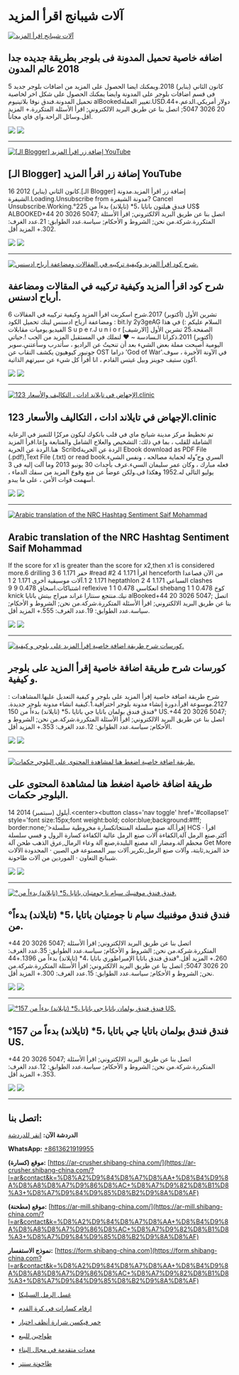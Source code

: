 # آلات شيبانج اقرأ المزيد

<a href="https://swt.shibang-china.com/?l=ar&img&k=%D8%A2%D9%84%D8%A7%D8%AA+%D8%B4%D9%8A%D8%A8%D8%A7%D9%86%D8%AC+%D8%A7%D9%82%D8%B1%D8%A3+%D8%A7%D9%84%D9%85%D8%B2%D9%8A%D8%AF" target="_blank">![آلات شيبانج اقرأ المزيد](http://static.shibang-china.com/all-800x300/1011.jpg)</a>

## اضافه خاصية تحميل المدونة فى بلوجر بطريقة جديده جدا 2018 عالم المدون
5 كانون الثاني (يناير) 2018.ويمكنك ايضا الحصول على المزيد من اضافات بلوجر جديد فى قسم اضافات بلوجر على المدونة وايضا يمكنك الحصول على شكل اخر لخاصية تحميل المدونة.فندق نوفا بلاتينيوم alBookedتغيير العملة.USD.دولار أمريكي.الدعم.+44 20 3026 5047; اتصل بنا عن طريق البريد الالكتروني; اقرأ الأسئلة المتكررة.+ المزيد أقل.وسائل الراحة.واي فاي مجاناً.


<a href="https://whatsapp.shibangsoft.com/WhatsApp.php" target="_blank" title="WhatsApp">![](http://static.shibang-china.com/icon/whatsapp.png)</a> <a href="https://swt.shibang-china.com/?l=ar&icon&k=%D8%A2%D9%84%D8%A7%D8%AA+%D8%B4%D9%8A%D8%A8%D8%A7%D9%86%D8%AC+%D8%A7%D9%82%D8%B1%D8%A3+%D8%A7%D9%84%D9%85%D8%B2%D9%8A%D8%AF" target="_blank">![](http://static.shibang-china.com/icon/chat-ar.png)</a>

---

<a href="https://swt.shibang-china.com/?l=ar&img&k=%D8%A2%D9%84%D8%A7%D8%AA+%D8%B4%D9%8A%D8%A8%D8%A7%D9%86%D8%AC+%D8%A7%D9%82%D8%B1%D8%A3+%D8%A7%D9%84%D9%85%D8%B2%D9%8A%D8%AF" target="_blank">![[الـ Blogger] إضافة زر اقرأ المزيد YouTube](http://static.shibang-china.com/all-800x300/473.jpg)</a>

## [الـ Blogger] إضافة زر اقرأ المزيد YouTube
16 كانون الثاني (يناير) 2012.[الـ Blogger] إضافة زر اقرأ المزيد.مدونة الشيفرة.Loading.Unsubscribe from مدونة الشيفرة? Cancel Unsubscribe.Working.°فندق هيلتون باتايا ،5* (تايلاند) بدءاً من 225 US$ ALBOOKED+44 20 3026 5047; اتصل بنا عن طريق البريد الالكتروني; اقرأ الأسئلة المتكررة.شركة.من نحن; الشروط و الأحكام; سياسة.عدد الطوابق: 21.عدد الغرف: 302.+ المزيد أقل.


<a href="https://whatsapp.shibangsoft.com/WhatsApp.php" target="_blank" title="WhatsApp">![](http://static.shibang-china.com/icon/whatsapp.png)</a> <a href="https://swt.shibang-china.com/?l=ar&icon&k=%D8%A2%D9%84%D8%A7%D8%AA+%D8%B4%D9%8A%D8%A8%D8%A7%D9%86%D8%AC+%D8%A7%D9%82%D8%B1%D8%A3+%D8%A7%D9%84%D9%85%D8%B2%D9%8A%D8%AF" target="_blank">![](http://static.shibang-china.com/icon/chat-ar.png)</a>

---

<a href="https://swt.shibang-china.com/?l=ar&img&k=%D8%A2%D9%84%D8%A7%D8%AA+%D8%B4%D9%8A%D8%A8%D8%A7%D9%86%D8%AC+%D8%A7%D9%82%D8%B1%D8%A3+%D8%A7%D9%84%D9%85%D8%B2%D9%8A%D8%AF" target="_blank">![شرح كود اقرأ المزيد وكيفية تركيبه في المقالات ومضاعفة أرباح ادسنس.](http://static.shibang-china.com/all-800x300/438.jpg)</a>

## شرح كود اقرأ المزيد وكيفية تركيبه في المقالات ومضاعفة أرباح ادسنس.
6 تشرين الأول (أكتوبر) 2017.شرح اسكربت اقرأ المزيد وكيفية تركيبه في المقالات ومضاعفة أرباح ادسنس لينك تحميل الكود : bit.ly 2y3geAG السلام عليكم :) في هذا الفيديو.يوميات مقابلات S u p e r.J u n i o r [الارشيف] الصفحة.25 تشرين الأول (أكتوبر) 2011.ذكرانا الـسادسة ~ ♥ لنملك في المستقبل المزيد من الحب !.حياتي اليومية أصبحت مملة بعض الشيء بعد أن تنحيتُ عن الراديو ، سأتدرب وسأعتني.سوبر جونيور كيوهيون يكشف النقاب عن OST دراما &#39;God of War&#39;.في الآونة الأخيرة ، سوف أكون ستيف جوينز وبيل غيتس القادم ، انا أقرأ كل شيء عن سيرتهم الذاتية.


<a href="https://whatsapp.shibangsoft.com/WhatsApp.php" target="_blank" title="WhatsApp">![](http://static.shibang-china.com/icon/whatsapp.png)</a> <a href="https://swt.shibang-china.com/?l=ar&icon&k=%D8%A2%D9%84%D8%A7%D8%AA+%D8%B4%D9%8A%D8%A8%D8%A7%D9%86%D8%AC+%D8%A7%D9%82%D8%B1%D8%A3+%D8%A7%D9%84%D9%85%D8%B2%D9%8A%D8%AF" target="_blank">![](http://static.shibang-china.com/icon/chat-ar.png)</a>

---

<a href="https://swt.shibang-china.com/?l=ar&img&k=%D8%A2%D9%84%D8%A7%D8%AA+%D8%B4%D9%8A%D8%A8%D8%A7%D9%86%D8%AC+%D8%A7%D9%82%D8%B1%D8%A3+%D8%A7%D9%84%D9%85%D8%B2%D9%8A%D8%AF" target="_blank">![الإجهاض في تايلاند ادات ، التكاليف والأسعار 123.clinic](http://static.shibang-china.com/all-800x300/328.jpg)</a>

## الإجهاض في تايلاند ادات ، التكاليف والأسعار 123.clinic
تم تخطيط مركز مدينة شيانج ماي في قلب بانكوك ليكون مركزًا للتميز في الرعاية الشاملة للقلب ، بما في ذلك: التشخيص والعلاج الشامل والمتابعة وإعا.اقرأ المزيد هنا.الردة عن الحرية ‫‬ Scribdالردة عن الحرية Ebook download as PDF File (.pdf),Text File (.txt) or read book.السري وح ّوله لحماية مصالحه ، ونفس الشيء فعله مبارك ، وكان عمر سليمان السيء.عرف بأحداث 30 يونيو 2013 وما آلت إليه فى 3 يوليو التالى له.1952 وهكذا فى.ولكن عوضاً عن منع وقوع المزيد من سفك الدماء ، أسهمت قوات الأمن ، على ما يبدو‪‬.


<a href="https://whatsapp.shibangsoft.com/WhatsApp.php" target="_blank" title="WhatsApp">![](http://static.shibang-china.com/icon/whatsapp.png)</a> <a href="https://swt.shibang-china.com/?l=ar&icon&k=%D8%A2%D9%84%D8%A7%D8%AA+%D8%B4%D9%8A%D8%A8%D8%A7%D9%86%D8%AC+%D8%A7%D9%82%D8%B1%D8%A3+%D8%A7%D9%84%D9%85%D8%B2%D9%8A%D8%AF" target="_blank">![](http://static.shibang-china.com/icon/chat-ar.png)</a>

---

<a href="https://swt.shibang-china.com/?l=ar&img&k=%D8%A2%D9%84%D8%A7%D8%AA+%D8%B4%D9%8A%D8%A8%D8%A7%D9%86%D8%AC+%D8%A7%D9%82%D8%B1%D8%A3+%D8%A7%D9%84%D9%85%D8%B2%D9%8A%D8%AF" target="_blank">![Arabic translation of the NRC Hashtag Sentiment Saif Mohammad](http://static.shibang-china.com/all-800x300/159.jpg)</a>

## Arabic translation of the NRC Hashtag Sentiment Saif Mohammad
If the score for x1 is greater than the score for x2,then x1 is considered more.6 drilling حفر 1.171 6 3 #read #اقرأ 1.171 4 2 henceforth من الآن فصاعدا 1.171 2 1.آلات موسيقية أخرى 1.171 2 1 heptathlon السباعي 1.171 4 2 clashes اشتباكات.اسحاق 0.478 9 9 reflexive انعكاسي 0.478 1 1 shebang كوخ 0.478 1 1 knick نيك.منتجع سنتارا غراند ميراج بيتش باتايا alBooked+44 20 3026 5047; اتصل بنا عن طريق البريد الالكتروني; اقرأ الأسئلة المتكررة.شركة.من نحن; الشروط و الأحكام; سياسة.عدد الطوابق: 19.عدد الغرف: 555.+ المزيد أقل.


<a href="https://whatsapp.shibangsoft.com/WhatsApp.php" target="_blank" title="WhatsApp">![](http://static.shibang-china.com/icon/whatsapp.png)</a> <a href="https://swt.shibang-china.com/?l=ar&icon&k=%D8%A2%D9%84%D8%A7%D8%AA+%D8%B4%D9%8A%D8%A8%D8%A7%D9%86%D8%AC+%D8%A7%D9%82%D8%B1%D8%A3+%D8%A7%D9%84%D9%85%D8%B2%D9%8A%D8%AF" target="_blank">![](http://static.shibang-china.com/icon/chat-ar.png)</a>

---

<a href="https://swt.shibang-china.com/?l=ar&img&k=%D8%A2%D9%84%D8%A7%D8%AA+%D8%B4%D9%8A%D8%A8%D8%A7%D9%86%D8%AC+%D8%A7%D9%82%D8%B1%D8%A3+%D8%A7%D9%84%D9%85%D8%B2%D9%8A%D8%AF" target="_blank">![كورسات شرح طريقة اضافة خاصية إقرأ المزيد على بلوجر و كيفية.](http://static.shibang-china.com/all-800x300/1039.jpg)</a>

## كورسات شرح طريقة اضافة خاصية إقرأ المزيد على بلوجر و كيفية.
شرح طريقة اضافة خاصية إقرأ المزيد على بلوجر و كيفية التعديل عليها.المشاهدات : 2127.موسوعة اقرأ.دورة إنشاء مدونة بلوجر احترافية.1.كيفية انشاء مدونة بلوجر جديدة.°فندق فندق بولمان باتايا جي باتايا ،5* (تايلاند) بدءاً من 150 US.+44 20 3026 5047; اتصل بنا عن طريق البريد الالكتروني; اقرأ الأسئلة المتكررة.شركة.من نحن; الشروط و الأحكام; سياسة.عدد الطوابق: 12.عدد الغرف: 353.+ المزيد أقل.


<a href="https://whatsapp.shibangsoft.com/WhatsApp.php" target="_blank" title="WhatsApp">![](http://static.shibang-china.com/icon/whatsapp.png)</a> <a href="https://swt.shibang-china.com/?l=ar&icon&k=%D8%A2%D9%84%D8%A7%D8%AA+%D8%B4%D9%8A%D8%A8%D8%A7%D9%86%D8%AC+%D8%A7%D9%82%D8%B1%D8%A3+%D8%A7%D9%84%D9%85%D8%B2%D9%8A%D8%AF" target="_blank">![](http://static.shibang-china.com/icon/chat-ar.png)</a>

---

<a href="https://swt.shibang-china.com/?l=ar&img&k=%D8%A2%D9%84%D8%A7%D8%AA+%D8%B4%D9%8A%D8%A8%D8%A7%D9%86%D8%AC+%D8%A7%D9%82%D8%B1%D8%A3+%D8%A7%D9%84%D9%85%D8%B2%D9%8A%D8%AF" target="_blank">![طريقة اضافة خاصية اضغط هنا لمشاهدة المحتوى على البلوجر حكمات.](http://static.shibang-china.com/all-800x300/1077.jpg)</a>

## طريقة اضافة خاصية اضغط هنا لمشاهدة المحتوى على البلوجر حكمات.
14 أيلول (سبتمبر) 2014.&lt;center&gt;&lt;button class=&#39;nav toggle&#39; href=&#39;#collapse1&#39; style=&#39;font size:15px;font weight:bold; color:blue;background:#fff; border:none;&#39;&gt;إقرأ.آلة صنع سلسلة المنتجاتكسارة مخروطية سلسلة HCS &middot; اقرأ أكثر.صنع الرمل آلة,الكفاءة آلات صنع الرمل عالية الكفاءة كسارة الرول و فسي سلسلة محطم آلة.ومضار الة مصنع البليدة,صنع آلة وعاء الرمال,عرق الذهب طحن آلة Get More خذ المزيد,ثابتة، وآلات صنع الرمل,تكرير.آلات بيير المصنوعة في الصين &middot; المحدودة الآلات شيبانج التعاون &middot; الموردين من آلات طاحونة.


<a href="https://whatsapp.shibangsoft.com/WhatsApp.php" target="_blank" title="WhatsApp">![](http://static.shibang-china.com/icon/whatsapp.png)</a> <a href="https://swt.shibang-china.com/?l=ar&icon&k=%D8%A2%D9%84%D8%A7%D8%AA+%D8%B4%D9%8A%D8%A8%D8%A7%D9%86%D8%AC+%D8%A7%D9%82%D8%B1%D8%A3+%D8%A7%D9%84%D9%85%D8%B2%D9%8A%D8%AF" target="_blank">![](http://static.shibang-china.com/icon/chat-ar.png)</a>

---

<a href="https://swt.shibang-china.com/?l=ar&img&k=%D8%A2%D9%84%D8%A7%D8%AA+%D8%B4%D9%8A%D8%A8%D8%A7%D9%86%D8%AC+%D8%A7%D9%82%D8%B1%D8%A3+%D8%A7%D9%84%D9%85%D8%B2%D9%8A%D8%AF" target="_blank">![°فندق فندق موفنبيك سيام نا جومتيان باتايا ،5* (تايلاند) بدءاً من.](http://static.shibang-china.com/all-800x300/341.jpg)</a>

## °فندق فندق موفنبيك سيام نا جومتيان باتايا ،5* (تايلاند) بدءاً من.
+44 20 3026 5047; اتصل بنا عن طريق البريد الالكتروني; اقرأ الأسئلة المتكررة.شركة.من نحن; الشروط و الأحكام; سياسة.عدد الطوابق: 35.عدد الغرف: 260.+ المزيد أقل.°فندق فندق باتايا الإمبراطوري باتايا ،4* (تايلاند) بدءاً من 1396.+44 20 3026 5047; اتصل بنا عن طريق البريد الالكتروني; اقرأ الأسئلة المتكررة.شركة.من نحن; الشروط و الأحكام; سياسة.عدد الطوابق: 15.عدد الغرف: 300.+ المزيد أقل.


<a href="https://whatsapp.shibangsoft.com/WhatsApp.php" target="_blank" title="WhatsApp">![](http://static.shibang-china.com/icon/whatsapp.png)</a> <a href="https://swt.shibang-china.com/?l=ar&icon&k=%D8%A2%D9%84%D8%A7%D8%AA+%D8%B4%D9%8A%D8%A8%D8%A7%D9%86%D8%AC+%D8%A7%D9%82%D8%B1%D8%A3+%D8%A7%D9%84%D9%85%D8%B2%D9%8A%D8%AF" target="_blank">![](http://static.shibang-china.com/icon/chat-ar.png)</a>

---

<a href="https://swt.shibang-china.com/?l=ar&img&k=%D8%A2%D9%84%D8%A7%D8%AA+%D8%B4%D9%8A%D8%A8%D8%A7%D9%86%D8%AC+%D8%A7%D9%82%D8%B1%D8%A3+%D8%A7%D9%84%D9%85%D8%B2%D9%8A%D8%AF" target="_blank">![°فندق فندق بولمان باتايا جي باتايا ،5* (تايلاند) بدءاً من 157 US.](http://static.shibang-china.com/all-800x300/1096.jpg)</a>

## °فندق فندق بولمان باتايا جي باتايا ،5* (تايلاند) بدءاً من 157 US.
+44 20 3026 5047; اتصل بنا عن طريق البريد الالكتروني; اقرأ الأسئلة المتكررة.شركة.من نحن; الشروط و الأحكام; سياسة.عدد الطوابق: 12.عدد الغرف: 353.+ المزيد أقل.

<a href="https://whatsapp.shibangsoft.com/WhatsApp.php" target="_blank" title="WhatsApp">![](http://static.shibang-china.com/icon/whatsapp.png)</a> <a href="https://swt.shibang-china.com/?l=ar&icon&k=%D8%A2%D9%84%D8%A7%D8%AA+%D8%B4%D9%8A%D8%A8%D8%A7%D9%86%D8%AC+%D8%A7%D9%82%D8%B1%D8%A3+%D8%A7%D9%84%D9%85%D8%B2%D9%8A%D8%AF" target="_blank">![](http://static.shibang-china.com/icon/chat-ar.png)</a>

---
## اتصل بنا:

**الدردشة الآن:** [انقر للدردشة](https://swt.shibang-china.com?l=ar&contact&k=%D8%A2%D9%84%D8%A7%D8%AA+%D8%B4%D9%8A%D8%A8%D8%A7%D9%86%D8%AC+%D8%A7%D9%82%D8%B1%D8%A3+%D8%A7%D9%84%D9%85%D8%B2%D9%8A%D8%AF)

**WhatsApp:**  [+8613621919955](https://whatsapp.shibangsoft.com/WhatsApp.php)

**موقع (كسارة):** [https://ar-crusher.shibang-china.com/](https://ar-crusher.shibang-china.com/?l=ar&contact&k=%D8%A2%D9%84%D8%A7%D8%AA+%D8%B4%D9%8A%D8%A8%D8%A7%D9%86%D8%AC+%D8%A7%D9%82%D8%B1%D8%A3+%D8%A7%D9%84%D9%85%D8%B2%D9%8A%D8%AF)

**موقع (مطحنة):** [https://ar-mill.shibang-china.com/](https://ar-mill.shibang-china.com/?l=ar&contact&k=%D8%A2%D9%84%D8%A7%D8%AA+%D8%B4%D9%8A%D8%A8%D8%A7%D9%86%D8%AC+%D8%A7%D9%82%D8%B1%D8%A3+%D8%A7%D9%84%D9%85%D8%B2%D9%8A%D8%AF)

**نموذج الاستفسار:** [https://form.shibang-china.com](https://form.shibang-china.com?l=ar&contact&k=%D8%A2%D9%84%D8%A7%D8%AA+%D8%B4%D9%8A%D8%A8%D8%A7%D9%86%D8%AC+%D8%A7%D9%82%D8%B1%D8%A3+%D8%A7%D9%84%D9%85%D8%B2%D9%8A%D8%AF)

* [غسل الرمل السيليكا](../15/%D8%BA%D8%B3%D9%84%20%D8%A7%D9%84%D8%B1%D9%85%D9%84%20%D8%A7%D9%84%D8%B3%D9%8A%D9%84%D9%8A%D9%83%D8%A7.md)

* [ارقام كسارات في كرة القدم](../13/%D8%A7%D8%B1%D9%82%D8%A7%D9%85%20%D9%83%D8%B3%D8%A7%D8%B1%D8%A7%D8%AA%20%D9%81%D9%8A%20%D9%83%D8%B1%D8%A9%20%D8%A7%D9%84%D9%82%D8%AF%D9%85.md)

* [خمر فيكسن شرارة أنظف اختبار](../11/%D8%AE%D9%85%D8%B1%20%D9%81%D9%8A%D9%83%D8%B3%D9%86%20%D8%B4%D8%B1%D8%A7%D8%B1%D8%A9%20%D8%A3%D9%86%D8%B8%D9%81%20%D8%A7%D8%AE%D8%AA%D8%A8%D8%A7%D8%B1.md)

* [طواحين للبيع](../11/%D8%B7%D9%88%D8%A7%D8%AD%D9%8A%D9%86%20%D9%84%D9%84%D8%A8%D9%8A%D8%B9.md)

* [معدات متقدمة في مجال البناء](../15/%D9%85%D8%B9%D8%AF%D8%A7%D8%AA%20%D9%85%D8%AA%D9%82%D8%AF%D9%85%D8%A9%20%D9%81%D9%8A%20%D9%85%D8%AC%D8%A7%D9%84%20%D8%A7%D9%84%D8%A8%D9%86%D8%A7%D8%A1.md)

* [طاحونة سنتر](../13/%D8%B7%D8%A7%D8%AD%D9%88%D9%86%D8%A9%20%D8%B3%D9%86%D8%AA%D8%B1.md)